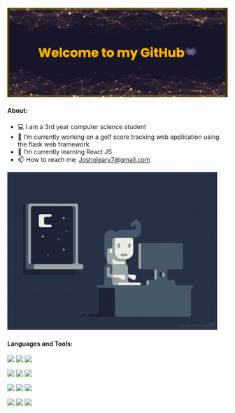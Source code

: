 ![Banner](banner(1).png)
         
#### About:

- 💻 I am a 3rd year computer science student
- 🔭 I’m currently working on a golf score tracking web application using the flask web framework
- 🌱 I’m currently learning React JS
- 📫 How to reach me: Josholeary7@gmail.com


![Programmer](programmer.gif)


#### Languages and Tools:

 <img height=75 src="https://cdn.jsdelivr.net/gh/devicons/devicon/icons/python/python-original-wordmark.svg" />   <img height=75 src="https://cdn.jsdelivr.net/gh/devicons/devicon/icons/java/java-original-wordmark.svg" />   <img height= 75 src="https://cdn.jsdelivr.net/gh/devicons/devicon/icons/c/c-original.svg" />

<img height=75 src="https://cdn.jsdelivr.net/gh/devicons/devicon/icons/html5/html5-original-wordmark.svg" />   <img height=75 src="https://cdn.jsdelivr.net/gh/devicons/devicon/icons/css3/css3-original-wordmark.svg" />   <img height=75 src="https://cdn.jsdelivr.net/gh/devicons/devicon/icons/javascript/javascript-original.svg" />  

<img height=75 src="https://cdn.jsdelivr.net/gh/devicons/devicon/icons/php/php-original.svg" />   <img height=75 src="https://cdn.jsdelivr.net/gh/devicons/devicon/icons/mongodb/mongodb-original-wordmark.svg" /> <img height=75 src="https://cdn.jsdelivr.net/gh/devicons/devicon/icons/mysql/mysql-original-wordmark.svg" />

<img height=75 src="https://cdn.jsdelivr.net/gh/devicons/devicon/icons/flask/flask-original-wordmark.svg" />   <img height=75 src="https://cdn.jsdelivr.net/gh/devicons/devicon/icons/git/git-original-wordmark.svg" />   <img height=75 src="https://cdn.jsdelivr.net/gh/devicons/devicon/icons/github/github-original-wordmark.svg" />
          
          
          
          
          
          
          
          
          
          
          


          
          
  

